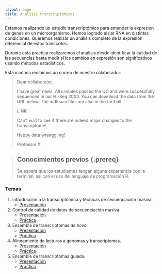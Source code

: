 ```yaml
---
layout: page
title: Análisis transcriptómicos
---
```


Estamos realizando un estudio transcriptómico para entender la expresion de genes
en un microorganismo. Hemos logrado aislar RNA en distintas condiciones. Queremos 
realizar un análisis completo de la expresión diferencial de estos transcritos. 

Durante esta practica realizaremos el análisis desde identificar la calidad de las secuencias
hasta medir si los cambios en expresión son significativos usando métodos estadísticos.

Esta mañana recibimos un correo de nuestro colaborador:

>
>Dear collaborator,
>
>I have great news. All samples passed the QC and were successfully sequenced in 
>our Hi-Seq 2000. You can download the data from the URL below. The md5sum files are also 
>in the tar-ball.  
>
> LINK
>
>Can’t wait to see if there are indeed major changes to the transcriptome! 
>
>Happy data wranggling!
>
>Professor X


> ## Conocimientos previos {.prereq}
>
> Se espera que los estudiantes tengan alguna experiencia con la terminal,
> así con el uso del lenguaje de programación R. 


### Temas

1. Introducción a la transcriptómica y técnicas de secuenciación masiva. 
	* [Presentación](SLIDES/PBP_23_Clase_1.pdf)
2. Control de calidad de datos de secuenciación masiva.
	* [Presentación](SLIDES/PBP_23_Clase_2.pdf)
	* [Práctica](01-quality.html)
3. Ensamble de transcriptomas *de novo*.
	* [Presentación](SLIDES/PBP_23_Clase_3.pdf)
	* [Práctica](02-assembly_denovo.html)
4. Alineamiento de lecturas a genomas y transcriptomas.
	* [Presentación](SLIDES/PBP_23_Clase_4.pdf)
	* [Práctica](03-mapping.html)
5. Ensamble de transcriptomas guiado.
	* [Presentación](SLIDES/PBP_23_Clase_5.pdf)
	* [Práctica](05-assembly_guided.html)


<!--
6. Análisis de expresión diferencial.
	* [Video - Clase 6](https://www.dropbox.com/s/uzk28uvse2bjblt/Clase_6_Transcriptomica_BI_2021.mp4?dl=0)
	* [Práctica](04-expression.html)

Prácticas basadas en el curso [Trinity RNA-Seq Analysis Workshop](https://github.com/trinityrnaseq/RNASeq_Trinity_Tuxedo_Workshop/wiki).

![Diagrama de ensamble de transcriptomas](SLIDES/Transcriptomics_Workflow.png)

* [Archivos a enviar](file_upload.html)
[Proyecto Final](final_project.html)

-->
